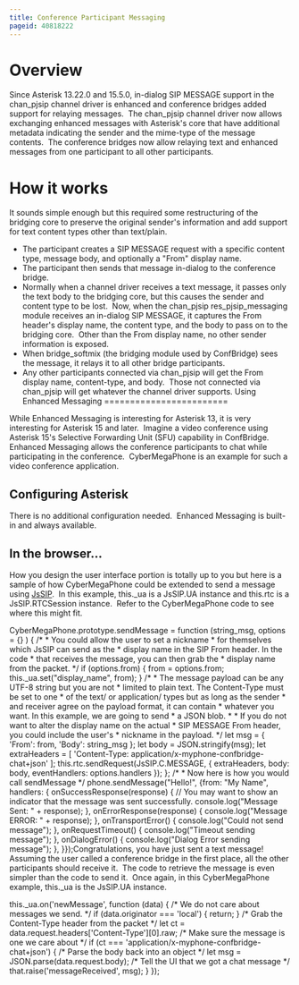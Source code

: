 ```yaml
---
title: Conference Participant Messaging
pageid: 40818222
---
```


Overview
========

Since Asterisk 13.22.0 and 15.5.0, in-dialog SIP MESSAGE support in the chan\_pjsip channel driver is enhanced and conference bridges added support for relaying messages.  The chan\_pjsip channel driver now allows exchanging enhanced messages with Asterisk's core that have additional metadata indicating the sender and the mime-type of the message contents.  The conference bridges now allow relaying text and enhanced messages from one participant to all other participants.

How it works
============

It sounds simple enough but this required some restructuring of the bridging core to preserve the original sender's information and add support for text content types other than text/plain.

* The participant creates a SIP MESSAGE request with a specific content type, message body, and optionally a "From" display name.
* The participant then sends that message in-dialog to the conference bridge.
* Normally when a channel driver receives a text message, it passes only the text body to the bridging core, but this causes the sender and content type to be lost.  Now, when the chan\_pjsip res\_pjsip\_messaging module receives an in-dialog SIP MESSAGE, it captures the From header's display name, the content type, and the body to pass on to the bridging core.  Other than the From display name, no other sender information is exposed.
* When bridge\_softmix (the bridging module used by ConfBridge) sees the message, it relays it to all other bridge participants.
* Any other participants connected via chan\_pjsip will get the From display name, content-type, and body.  Those not connected via chan\_pjsip will get whatever the channel driver supports.
Using Enhanced Messaging
========================

While Enhanced Messaging is interesting for Asterisk 13, it is very interesting for Asterisk 15 and later.  Imagine a video conference using Asterisk 15's Selective Forwarding Unit (SFU) capability in ConfBridge.  Enhanced Messaging allows the conference participants to chat while participating in the conference.  CyberMegaPhone is an example for such a video conference application.

Configuring Asterisk
--------------------

There is no additional configuration needed.  Enhanced Messaging is built-in and always available.

In the browser...
-----------------

How you design the user interface portion is totally up to you but here is a sample of how CyberMegaPhone could be extended to send a message using [JsSIP](http://jssip.net).  In this example, this.\_ua is a JsSIP.UA instance and this.rtc is a JsSIP.RTCSession instance.  Refer to the CyberMegaPhone code to see where this might fit.

CyberMegaPhone.prototype.sendMessage = function (string\_msg, options = {} ) {
 /\*
 \* You could allow the user to set a nickname
 \* for themselves which JsSIP can send as the
 \* display name in the SIP From header. In the code
 \* that receives the message, you can then grab the
 \* display name from the packet.
 \*/
 if (options.from) {
 from = options.from;
 this.\_ua.set("display\_name", from);
 }
 /\*
 \* The message payload can be any UTF-8 string but you are not
 \* limited to plain text. The Content-Type must be set to one
 \* of the text/ or application/ types but as long as the sender
 \* and receiver agree on the payload format, it can contain
 \* whatever you want. In this example, we are going to send
 \* a JSON blob.
 \*
 \* If you do not want to alter the display name on the actual
 \* SIP MESSAGE From header, you could include the user's
 \* nickname in the payload.
 \*/
 let msg = {
 'From': from,
 'Body': string\_msg
 };
 let body = JSON.stringify(msg);
 let extraHeaders = [ 'Content-Type: application/x-myphone-confbridge-chat+json' ];
 this.rtc.sendRequest(JsSIP.C.MESSAGE, {
 extraHeaders,
 body: body,
 eventHandlers: options.handlers
 });
};
/\*
 \* Now here is how you would call sendMessage
 \*/
 phone.sendMessage("Hello!", {from: "My Name", handlers: {
 onSuccessResponse(response) {
 // You may want to show an indicator that the message was sent successfully.
 console.log("Message Sent: " + response);
 },
 onErrorResponse(response) {
 console.log("Message ERROR: " + response);
 },
 onTransportError() {
 console.log("Could not send message");
 },
 onRequestTimeout() {
 console.log("Timeout sending message");
 },
 onDialogError() {
 console.log("Dialog Error sending message");
 },
 }});Congratulations, you have just sent a text message!  Assuming the user called a conference bridge in the first place, all the other participants should receive it.  The code to retrieve the message is even simpler than the code to send it.  Once again, in this CyberMegaPhone example, this.\_ua is the JsSIP.UA instance.

 this.\_ua.on('newMessage', function (data) {
 /\* We do not care about messages we send. \*/
 if (data.originator === 'local') {
 return;
 }
 /\* Grab the Content-Type header from the packet \*/
 let ct = data.request.headers['Content-Type'][0].raw;
 /\* Make sure the message is one we care about \*/
 if (ct === 'application/x-myphone-confbridge-chat+json') {
 /\* Parse the body back into an object \*/
 let msg = JSON.parse(data.request.body);
 /\* Tell the UI that we got a chat message \*/
 that.raise('messageReceived', msg);
 }
 });
